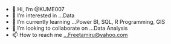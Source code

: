 - 👋 Hi, I’m @KUME007
- 👀 I’m interested in ...Data
- 🌱 I’m currently learning ...Power BI, SQL, R Programming, GIS
- 💞️ I’m looking to collaborate on ...Data Analysis
- 📫 How to reach me ...Freetamiru@yahoo.com

<!---
KUME007/KUME007 is a ✨ special ✨ repository because its `README.md` (this file) appears on your GitHub profile.
You can click the Preview link to take a look at your changes.
--->
